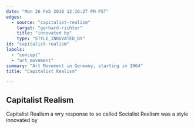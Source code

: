 ```yaml
---
date: "Mon 26 Feb 2018 12:16:27 PM PST"
edges:
  - source: "capitalist-realism"
    target: "gerhard-richter"
    title: "innovated by"
    type: "STYLE_INNOVATED_BY"
id: "capitalist-realism"
labels:
  - "concept"
  - "art_movement"
summary: "Art Movement in Germany, starting in 1964"
title: "Capitalist Realism"

---
```

## Capitalist Realism
Capitalist Realism a wry response to so called Socialist Realism was a style innovated by
